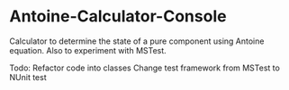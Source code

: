 # Antoine-Calculator-Console
Calculator to determine the state of a pure component using Antoine equation. Also to experiment with MSTest. 

Todo:
Refactor code into classes
Change test framework from MSTest to NUnit test
